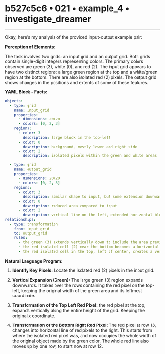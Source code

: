 # b527c5c6 • 021 • example_4 • investigate_dreamer

---
Okay, here's my analysis of the provided input-output example pair:

**Perception of Elements:**

The task involves two grids: an input grid and an output grid. Both grids contain single-digit integers representing colors. The primary colors observed are green (3), white (0), and red (2). The input grid appears to have two distinct regions: a large green region at the top and a white/green region at the bottom. There are also isolated red (2) pixels. The output grid shows changes in the positions and extents of some of these features.

**YAML Block - Facts:**



```yaml
objects:
  - type: grid
    name: input_grid
    properties:
      - dimensions: 20x20
      - colors: [0, 2, 3]
    regions:
      - color: 3
        description: large block in the top-left
      - color: 0
        description: background, mostly lower and right side
      - color: 2
        description: isolated pixels within the green and white areas

  - type: grid
    name: output_grid
    properties:
      - dimensions: 20x20
      - colors: [0, 2, 3]
    regions:
      - color: 3
        description: similar shape to input, but some extension downward
      - color: 0
        description: reduced area compared to input
      - color: 2
        description: vertical line on the left, extended horizontal block replacing the input's isolated pixel
relationships:
  - type: transformation
    from: input_grid
    to: output_grid
    rules:
      - the green (3) extends vertically down to include the area previously occupied by isolated red cell, keeping its left position unchanged
      - the red isolated cell (2) near the bottom becomes a horizontal extension of red pixels, and appears to move upwards 1 line
      - the red isolated cell in the top, left of center, creates a vertical red line from top to bottom, keeping its x position

```



**Natural Language Program:**

1.  **Identify Key Pixels:** Locate the isolated red (2) pixels in the input grid.

2.  **Vertical Expansion (Green):** The large green (3) region expands downwards. It takes over the rows containing the red pixel on the top-left, keeping the original width of the green area and its leftmost coordinate.

3. **Transformation of the Top Left Red Pixel:** the red pixel at the top, expands vertically along the entire height of the grid. Keeping the original x coordinate.

4.  **Transformation of the Bottom Right Red Pixel:** The red pixel at row 13, changes into horizontal line of red pixels to the right. This starts from where the isolated red pixel was, and now occupies the whole width of the original object made by the green color.
    The whole red line also moves up by one row, to start now at row 12.

